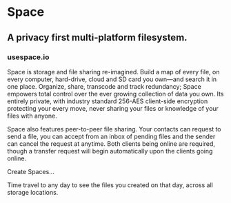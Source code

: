 # Space
## A privacy first multi-platform filesystem.
### usespace.io

Space is storage and file sharing re-imagined. Build a map of every file, on every computer, hard-drive, cloud and SD card you own—and search it in one place. Organize, share, transcode and track redundancy; Space empowers total control over the ever growing collection of data you own. Its entirely private, with industry standard 256-AES client-side encryption protecting your every move, never sharing your files or knowledge of your files with anyone.

Space also features peer-to-peer file sharing. Your contacts can request to send a file, you can accept from an inbox of pending files and the sender can cancel the request at anytime. Both clients being online are required, though a transfer request will begin automatically upon the clients going online. 

Create Spaces... 

Time travel to any day to see the files you created on that day, across all storage locations.